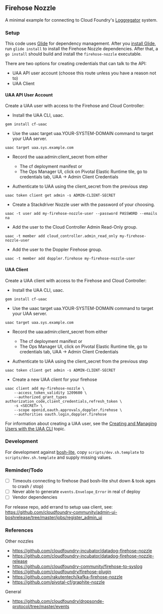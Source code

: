## Firehose Nozzle

A minimal example for connecting to Cloud Foundry's
[Loggregator](https://github.com/cloudfoundry/loggregator)
system.

### Setup
This code uses [Glide](https://glide.sh/) for dependency management.
After you [install Glide](https://glide.sh/), run `glide install` to
install the Firehose Nozzle dependencies. After that, a `go install`
should build and install the `firehose-nozzle` executable.

There are two options for creating credentials that can talk to the API:
* UAA API user account (choose this route unless you have a reason not to)
* UAA Client

#### UAA API User Account

Create a UAA user with access to the Firehose and Cloud Controller:

* Install the UAA CLI, uaac.
```
gem install cf-uaac
```

* Use the uaac target uaa.YOUR-SYSTEM-DOMAIN command to target your UAA server.
```
uaac target uaa.sys.example.com
```

* Record the uaa:admin:client_secret from either
    * The cf deployment manifest or
    *  The Ops Manager UI, click on Pivotal Elastic Runtime tile, go to credentials tab, UAA -> Admin Client Credentials

* Authenticate to UAA using the client_secret from the previous step
```
uaac token client get admin -s ADMIN-CLIENT-SECRET
```

* Create a Stackdriver Nozzle user with the password of your choosing.
```
uaac -t user add my-firehose-nozzle-user --password PASSWORD --emails na
```

* Add the user to the Cloud Controller Admin Read-Only group.
```
uaac -t member add cloud_controller.admin_read_only my-firehose-nozzle-user
```

* Add the user to the Doppler Firehose group.
```
uaac -t member add doppler.firehose my-firehose-nozzle-user
```


#### UAA Client

Create a UAA client with access to the Firehose and Cloud Controller:

* Install the UAA CLI, uaac.
```
gem install cf-uaac
```

* Use the uaac target uaa.YOUR-SYSTEM-DOMAIN command to target your UAA server.
```
uaac target uaa.sys.example.com
```

* Record the uaa:admin:client_secret from either
    * The cf deployment manifest or
    *  The Ops Manager UI, click on Pivotal Elastic Runtime tile, go to credentials tab, UAA -> Admin Client Credentials

* Authenticate to UAA using the client_secret from the previous step
```
uaac token client get admin -s ADMIN-CLIENT-SECRET
```

* Create a new UAA client for your firehose
```
uaac client add my-firehose-nozzle \
    --access_token_validity 1209600 \
    --authorized_grant_types authorization_code,client_credentials,refresh_token \
    -s <SECRET> \
    --scope openid,oauth.approvals,doppler.firehose \
    --authorities oauth.login,doppler.firehose
```

For information about creating a UAA user, see the [Creating and Managing Users with the UAA CLI](http://docs.pivotal.io/pivotalcf/adminguide/uaa-user-management.html) topic.

### Development

For development against
[bosh-lite](https://github.com/cloudfoundry/bosh-lite),
copy `scripts/dev.sh.template` to `scripts/dev.sh.template` and supply missing values.

### Reminder/Todo

- [ ] Timeouts connecting to firehose (had bosh-lite shut down & took ages to crash / stop)
- [ ] Never able to generate `events.Envelope_Error` in real cf deploy
- [ ] Vendor dependencies

For release repo, add errand to setup uaa client, see:
https://github.com/cloudfoundry-community/admin-ui-boshrelease/tree/master/jobs/register_admin_ui

### References

Other nozzles
* https://github.com/cloudfoundry-incubator/datadog-firehose-nozzle
* https://github.com/cloudfoundry-incubator/datadog-firehose-nozzle-release
* https://github.com/cloudfoundry-community/firehose-to-syslog
* https://github.com/cloudfoundry/firehose-plugin
* https://github.com/rakutentech/kafka-firehose-nozzle
* https://github.com/pivotal-cf/graphite-nozzle

General
* https://github.com/cloudfoundry/dropsonde-protocol/tree/master/events
